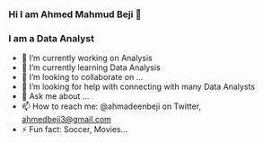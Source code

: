 ### Hi I am Ahmed Mahmud Beji 👋
### **I am a Data Analyst**
- 🔭 I’m currently working on Analysis
- 🌱 I’m currently learning Data Analysis
- 👯 I’m looking to collaborate on ...
- 🤔 I’m looking for help with connecting with many Data Analysts
- 💬 Ask me about ...
- 📫 How to reach me: @ahmadeenbeji on Twitter, ahmedbeji3@gmail.com
- ⚡ Fun fact: Soccer, Movies...
